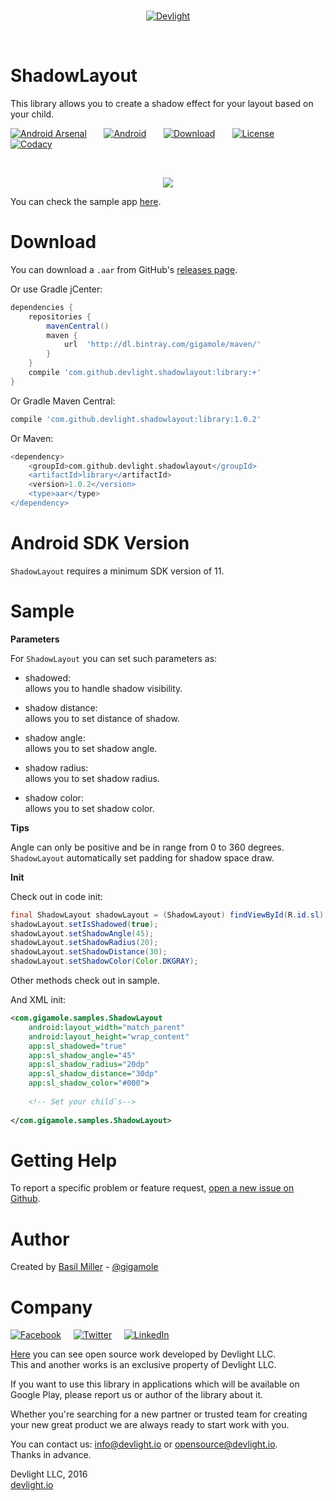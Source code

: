 <br/>
<p align="center">
  <a href="http://devlight.io">
      <img src ="https://drive.google.com/uc?export=download&id=0BxPO_UeS7wScLVBKck51Z1Rzb0E" alt="Devlight"/>
  </a>
</p>
<br/>

ShadowLayout
============

This library allows you to create a shadow effect for your layout based on your child.

[![Android Arsenal](https://drive.google.com/uc?export=download&id=0BxPO_UeS7wScd2otYkEydkdjNUk)](http://android-arsenal.com/details/1/3524)
&nbsp;&nbsp;&nbsp;&nbsp;&nbsp;
[![Android](https://drive.google.com/uc?export=download&id=0BxPO_UeS7wSccEZaclNGN0R5OWc)](https://github.com/DevLight-Mobile-Agency)
&nbsp;&nbsp;&nbsp;&nbsp;&nbsp;
[![Download](https://drive.google.com/uc?export=download&id=0BxPO_UeS7wScLXZTaGprRXZXeEU)](https://bintray.com/gigamole/maven/shadowlayout/_latestVersion)
&nbsp;&nbsp;&nbsp;&nbsp;&nbsp;
[![License](https://drive.google.com/uc?export=download&id=0BxPO_UeS7wScU0tmeFpGMHVWNWs)](https://github.com/DevLight-Mobile-Agency/ShadowLayout/blob/master/LICENSE.txt)
&nbsp;&nbsp;&nbsp;&nbsp;&nbsp;
[![Codacy](https://drive.google.com/uc?export=download&id=0BxPO_UeS7wScSHhmckZyeGJDcXc)](https://www.codacy.com/app/gigamole53/ShadowLayout?utm_source=github.com&amp;utm_medium=referral&amp;utm_content=DevLight-Mobile-Agency/ShadowLayout&amp;utm_campaign=Badge_Grade)

<br/>

<p align="center">
    <img src="https://drive.google.com/uc?export=download&id=0BxPO_UeS7wScS0hwRTZUaG16Znc"/>
</p>

You can check the sample app [here](https://github.com/DevLight-Mobile-Agency/ShadowLayout/tree/master/app).

Download
========

You can download a `.aar` from GitHub's [releases page](https://github.com/DevLight-Mobile-Agency/ShadowLayout/releases).

Or use Gradle jCenter:

```groovy
dependencies {
    repositories {
        mavenCentral()
        maven {
            url  'http://dl.bintray.com/gigamole/maven/'
        }
    }
    compile 'com.github.devlight.shadowlayout:library:+'
}
```

Or Gradle Maven Central:

```groovy
compile 'com.github.devlight.shadowlayout:library:1.0.2'
```

Or Maven:

```groovy
<dependency>
    <groupId>com.github.devlight.shadowlayout</groupId>
    <artifactId>library</artifactId>
    <version>1.0.2</version>
    <type>aar</type>
</dependency>
```

Android SDK Version
===================

`ShadowLayout` requires a minimum SDK version of 11. 

Sample
======

<b>Parameters</b>

For `ShadowLayout` you can set such parameters as:
 
 - shadowed:  
    allows you to handle shadow visibility.
    
 - shadow distance:  
    allows you to set distance of shadow.    

 - shadow angle:  
    allows you to set shadow angle.
    
 - shadow radius:  
    allows you to set shadow radius.
     
 - shadow color:  
    allows you to set shadow color.
    
<b>Tips</b>

Angle can only be positive and be in range from 0 to 360 degrees.  
`ShadowLayout` automatically set padding for shadow space draw.

<b>Init</b>

Check out in code init:

```java
final ShadowLayout shadowLayout = (ShadowLayout) findViewById(R.id.sl);
shadowLayout.setIsShadowed(true);
shadowLayout.setShadowAngle(45);
shadowLayout.setShadowRadius(20);
shadowLayout.setShadowDistance(30);
shadowLayout.setShadowColor(Color.DKGRAY);
```
            
Other methods check out in sample.

And XML init:

```xml
<com.gigamole.samples.ShadowLayout
    android:layout_width="match_parent"
    android:layout_height="wrap_content"
    app:sl_shadowed="true"
    app:sl_shadow_angle="45"
    app:sl_shadow_radius="20dp"
    app:sl_shadow_distance="30dp"
    app:sl_shadow_color="#000">
    
    <!-- Set your child`s-->
    
</com.gigamole.samples.ShadowLayout>
```

Getting Help
============

To report a specific problem or feature request, [open a new issue on Github](https://github.com/DevLight-Mobile-Agency/ShadowLayout/issues/new).

Author
======

Created by [Basil Miller](https://github.com/GIGAMOLE) - [@gigamole](mailto:gigamole53@gmail.com)

Company
=======

[![Facebook](https://drive.google.com/uc?export=download&id=0BxPO_UeS7wScaGhGVFNKU0VxMnc)](https://www.facebook.com/devlightagency)&nbsp;&nbsp;&nbsp;&nbsp;&nbsp;[![Twitter](https://drive.google.com/uc?export=download&id=0BxPO_UeS7wScZ1ExQWh5cHF5cVE)](https://twitter.com/DevLightIO)&nbsp;&nbsp;&nbsp;&nbsp;&nbsp;[![LinkedIn](https://drive.google.com/uc?export=download&id=0BxPO_UeS7wSccGZINzEycE1nVFE)](https://www.linkedin.com/company/devlight)

[Here](https://github.com/DevLight-Mobile-Agency) you can see open source work developed by Devlight LLC.  
This and another works is an exclusive property of Devlight LLC. 

If you want to use this library in applications which will be available on Google Play, please report us or author of the library about it.

Whether you're searching for a new partner or trusted team for creating your new great product we are always ready to start work with you. 

You can contact us: info@devlight.io or opensource@devlight.io.  
Thanks in advance.

Devlight LLC, 2016  
[devlight.io](http://devlight.io) 